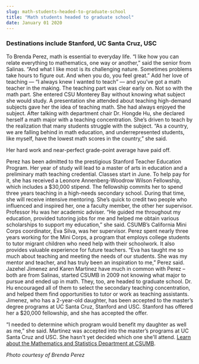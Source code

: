 ```yaml
---
slug: math-students-headed-to-graduate-school
title: "Math students headed to graduate school"
date: January 01 2020
---
```


<h3>Destinations include Stanford, UC Santa Cruz, USC</h3><p>To Brenda Perez, math is essential to everyday life. “I like how you can relate everything to mathematics, one way or another,” said the senior from Salinas. “And what I like most is its challenging nature. Sometimes problems take hours to figure out. And when you do, you feel great.” Add her love of teaching –– “I always knew I wanted to teach” ­–– and you’ve got a math teacher in the making. The teaching part was clear early on. Not so with the math part. She entered CSU Monterey Bay without knowing what subject she would study. A presentation she attended about teaching high-demand subjects gave her the idea of teaching math. She had always enjoyed the subject. After talking with department chair Dr. Hongde Hu, she declared herself a math major with a teaching concentration. She’s driven to teach by the realization that many students struggle with the subject. “As a country, we are falling behind in math education, and underrepresented students, like myself, have the lowest math scores in the country,” she said.
</p><p>Her hard work and near-perfect grade-point average have paid off.
</p><p>Perez has been admitted to the prestigious Stanford Teacher Education Program. Her year of study will lead to a master of arts in education and a preliminary math teaching credential. Classes start in June. To help pay for it, she has received a Leonore Annenberg-Woodrow Wilson Fellowship, which includes a $30,000 stipend. The fellowship commits her to spend three years teaching in a high-needs secondary school. During that time, she will receive intensive mentoring. She’s quick to credit two people who influenced and inspired her, one a faculty member, the other her supervisor. Professor Hu was her academic adviser. “He guided me throughout my education, provided tutoring jobs for me and helped me obtain various scholarships to support my education,” she said. CSUMB’s California Mini Corps coordinator, Eva Silva, was her supervisor. Perez spent nearly three years working for the Mini Corps, a program that employs college students to tutor migrant children who need help with their schoolwork. It also provides valuable experience for future teachers. “Eva has taught me so much about teaching and meeting the needs of our students. She was my mentor and teacher, and has truly been an inspiration to me,” Perez said. Jazehel Jimenez and Karen Martinez have much in common with Perez – both are from Salinas, started CSUMB in 2009 not knowing what major to pursue and ended up in math. They, too, are headed to graduate school. Dr. Hu encouraged all of them to select the secondary teaching concentration, and helped them find opportunities to tutor or work as teaching assistants. Jimenez, who has a 2-year-old daughter, has been accepted to the master’s degree programs at UC Santa Cruz, Stanford and USC. Stanford has offered her a $20,000 fellowship, and she has accepted the offer.
</p><p>“I needed to determine which program would benefit my daughter as well as me,” she said. Martinez was accepted into the master’s programs at UC Santa Cruz and USC. She hasn't yet decided which one she'll attend. <a href="http://csumb.edu/math">Learn about the Mathematics and Statistics Department at CSUMB</a>.
</p><p><em>Photo courtesy of Brenda Perez</em>  
</p>
